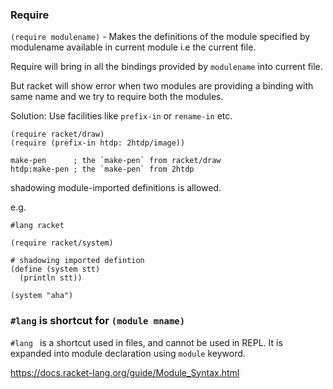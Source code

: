 
### Require

`(require modulename)` - Makes  the definitions
of the module specified by modulename available in current module i.e the current file. 

Require will bring in all the bindings provided by `modulename` into current
file.

But racket will show error when two modules are providing a binding with same
name and we try to require both the modules.

Solution: 
Use facilities like `prefix-in` or `rename-in` etc.
```racket
(require racket/draw)
(require (prefix-in htdp: 2htdp/image))

make-pen      ; the `make-pen` from racket/draw
htdp:make-pen ; the `make-pen` from 2htdp
```

shadowing module-imported definitions is allowed.

e.g.
```racket
#lang racket
 
(require racket/system)

# shadowing imported defintion
(define (system stt)
  (println stt))
 
(system "aha")
```

### `#lang` is shortcut for `(module mname)`

`#lang ` is a shortcut used in files, and cannot be used in REPL.
It is expanded into module declaration using `module` keyword.

https://docs.racket-lang.org/guide/Module_Syntax.html

###